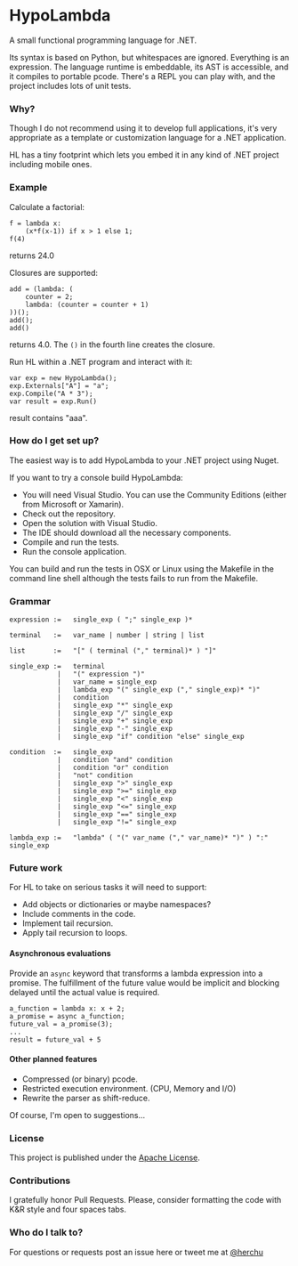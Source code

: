 # HypoLambda

A small functional programming language for .NET.

Its syntax is based on Python, but whitespaces are ignored. Everything is an expression.
The language runtime is embeddable, its AST is accessible, and it compiles to portable pcode.
There's a REPL you can play with, and the project includes lots of unit tests.


### Why?

Though I do not recommend using it to develop full applications, it's very appropriate
as a template or customization language for a .NET application.

HL has a tiny footprint which lets you embed it in any kind of .NET project
including mobile ones.


### Example

Calculate a factorial:

    f = lambda x:
        (x*f(x-1)) if x > 1 else 1;
    f(4)

returns 24.0

Closures are supported:

    add = (lambda: (
        counter = 2;
        lambda: (counter = counter + 1)
    ))();
    add();
    add()

returns 4.0. The `()` in the fourth line creates the closure.

Run HL within a .NET program and interact with it:

    var exp = new HypoLambda();
    exp.Externals["A"] = "a";
    exp.Compile("A * 3");
    var result = exp.Run()

result contains "aaa".


### How do I get set up?

The easiest way is to add HypoLambda to your .NET project
using Nuget.

If you want to try a console build HypoLambda:

* You will need Visual Studio. You can use the Community
  Editions (either from Microsoft or Xamarin).
* Check out the repository.
* Open the solution with Visual Studio.
* The IDE should download all the necessary components.
* Compile and run the tests.
* Run the console application.

You can build and run the tests in OSX or Linux using the Makefile
in the command line shell although the tests fails to run from
the Makefile.


### Grammar

    expression :=   single_exp ( ";" single_exp )*

    terminal   :=   var_name | number | string | list

    list       :=   "[" ( terminal ("," terminal)* ) "]"

    single_exp :=   terminal
                |   "(" expression ")"
                |   var_name = single_exp
                |   lambda_exp "(" single_exp ("," single_exp)* ")"
                |   condition
                |   single_exp "*" single_exp
                |   single_exp "/" single_exp
                |   single_exp "+" single_exp
                |   single_exp "-" single_exp
                |   single_exp "if" condition "else" single_exp

    condition  :=   single_exp
                |   condition "and" condition
                |   condition "or" condition
                |   "not" condition
                |   single_exp ">" single_exp
                |   single_exp ">=" single_exp
                |   single_exp "<" single_exp
                |   single_exp "<=" single_exp
                |   single_exp "==" single_exp
                |   single_exp "!=" single_exp

    lambda_exp :=   "lambda" ( "(" var_name ("," var_name)* ")" ) ":" single_exp


### Future work

For HL to take on serious tasks it will need to support:

* Add objects or dictionaries or maybe namespaces?
* Include comments in the code.
* Implement tail recursion.
* Apply tail recursion to loops.

#### Asynchronous evaluations

Provide an `async` keyword that transforms a lambda expression
into a promise. The fulfillment of the future value would be
implicit and blocking delayed until the actual value is required.

    a_function = lambda x: x + 2;
    a_promise = async a_function;
    future_val = a_promise(3);
    ...
    result = future_val + 5

#### Other planned features

* Compressed (or binary) pcode.
* Restricted execution environment. (CPU, Memory and I/O)
* Rewrite the parser as shift-reduce.

Of course, I'm open to suggestions...


### License

This project is published under the
[Apache License](http://www.apache.org/licenses/LICENSE-2.0).

### Contributions

I gratefully honor Pull Requests.
Please, consider formatting the code with K&R style and four spaces tabs.

### Who do I talk to?

For questions or requests post an issue here or tweet me at
[@herchu](http://twitter.com/herchu)


